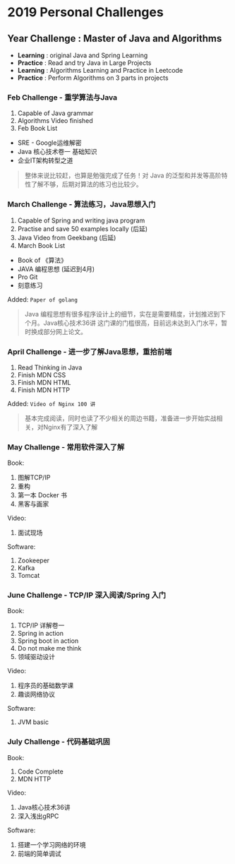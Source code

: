 # 2019 Personal Challenges

## Year Challenge : Master of Java and Algorithms

- **Learning** : original Java and Spring Learning
- **Practice** : Read and try Java in Large Projects
- **Learning** : Algorithms Learning and Practice in Leetcode
- **Practice** : Perform Algorithms on 3 parts in projects

### Feb Challenge - 重学算法与Java

1. Capable of Java grammar
2. Algorithms Video finished
3. Feb Book List

- SRE - Google运维解密
- Java 核心技术卷一 基础知识
- 企业IT架构转型之道

> 整体来说比较赶，也算是勉强完成了任务！对 Java 的泛型和并发等高阶特性了解不够，后期对算法的练习也比较少。

### March Challenge - 算法练习，Java思想入门

1. Capable of Spring and writing java program
2. Practise and save 50 examples locally (后延)
3. Java Video from Geekbang (后延)
4. March Book List

- Book of 《算法》
- JAVA 编程思想 (延迟到4月)
- Pro Git
- 刻意练习

Added: `Paper of golang`

> Java 编程思想有很多程序设计上的细节，实在是需要精度，计划推迟到下个月。Java核心技术36讲 这门课的门槛很高，目前远未达到入门水平，暂时换成部分网上论文。

### April Challenge - 进一步了解Java思想，重拾前端

1. Read Thinking in Java
2. Finish MDN CSS
3. Finish MDN HTML
4. Finish MDN HTTP

Added: `Video of Nginx 100 讲`

> 基本完成阅读，同时也读了不少相关的周边书籍，准备进一步开始实战相关，对Nginx有了深入了解

### May Challenge - 常用软件深入了解

Book:

1. 图解TCP/IP
2. 重构
3. 第一本 Docker 书
4. 黑客与画家

Video:

1. 面试现场

Software:

1. Zookeeper
2. Kafka
3. Tomcat

### June Challenge - TCP/IP 深入阅读/Spring 入门

Book:

1. TCP/IP 详解卷一
2. Spring in action
3. Spring boot in action
4. Do not make me think
5. 领域驱动设计

Video:

1. 程序员的基础数学课
2. 趣谈网络协议

Software:

1. JVM basic

### July Challenge - 代码基础巩固

Book:

1. Code Complete
2. MDN HTTP

Video:

1. Java核心技术36讲
2. 深入浅出gRPC

Software:

1. 搭建一个学习网络的环境
2. 前端的简单调试

